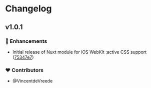 # Changelog

## v1.0.1


### 🚀 Enhancements

- Initial release of Nuxt module for iOS WebKit :active CSS support ([75347e7](https://github.com/Vincentdevreede/nuxt-ios-webkit-active-css-pseudo/commit/75347e7))

### ❤️ Contributors

- @VincentdeVreede